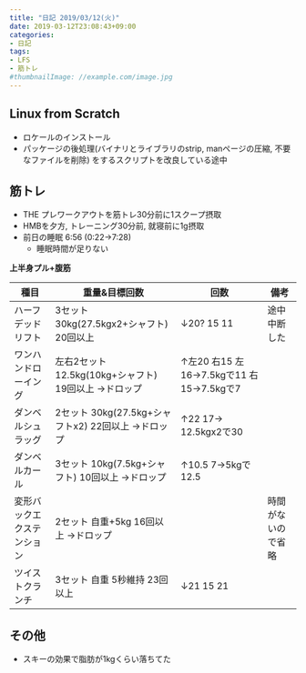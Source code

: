 ```yaml
---
title: "日記 2019/03/12(火)"
date: 2019-03-12T23:08:43+09:00
categories:
- 日記
tags:
- LFS
- 筋トレ
#thumbnailImage: //example.com/image.jpg
---
```


## Linux from Scratch
- ロケールのインストール
- パッケージの後処理(バイナリとライブラリのstrip, manページの圧縮, 不要なファイルを削除) をするスクリプトを改良している途中

## 筋トレ
<!--more-->

- THE プレワークアウトを筋トレ30分前に1スクープ摂取
- HMBを夕方, トレーニング30分前, 就寝前に1g摂取
- 前日の睡眠 6:56 (0:22→7:28)
  - 睡眠時間が足りない

**上半身プル+腹筋**

| 種目                       | 重量&目標回数                                         | 回数                                       | 備考         |
|----------------------------|-------------------------------------------------------|--------------------------------------------|--------------|
| ハーフデッドリフト         | 3セット 30kg(27.5kgx2+シャフト) 20回以上              | ↓20? 15 11                                | 途中中断した |
| ワンハンドローイング       | 左右2セット 12.5kg(10kg+シャフト) 19回以上 →ドロップ | ↑左20 右15 左16→7.5kgで11 右15→7.5kgで7 |              |
| ダンベルシュラッグ         | 2セット 30kg(27.5kg+シャフトx2) 22回以上 →ドロップ   | ↑22 17→ 12.5kgx2で30                     |              |
| ダンベルカール             | 3セット 10kg(7.5kg+シャフト) 10回以上 →ドロップ      | ↑10.5 7→5kgで12.5                        |              |
| 変形バックエクステンション | 2セット 自重+5kg 16回以上 →ドロップ                  |                                            | 時間がないので省略       |
| ツイストクランチ           | 3セット 自重 5秒維持 23回以上                         | ↓21 15 21                                           |              |


## その他
- スキーの効果で脂肪が1kgくらい落ちてた
